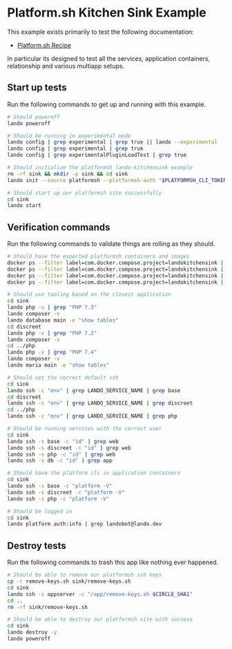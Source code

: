 Platform.sh Kitchen Sink Example
================================

This example exists primarily to test the following documentation:

* [Platform.sh Recipe](https://docs.lando.dev/config/platformsh.html)

In particular its designed to test all the services, application containers, relationship
and various multiapp setups.

Start up tests
--------------

Run the following commands to get up and running with this example.

```bash
# Should poweroff
lando poweroff

# Should be running in experimental mode
lando config | grep experimental | grep true || lando --experimental
lando config | grep experimental | grep true
lando config | grep experimentalPluginLoadTest | grep true

# Should initialize the platformsh lando-kitchensink example
rm -rf sink && mkdir -p sink && cd sink
lando init --source platformsh --platformsh-auth "$PLATFORMSH_CLI_TOKEN" --platformsh-site lando-kitchensink --platformsh-key-name "$CIRCLE_SHA1"

# Should start up our platformsh site successfully
cd sink
lando start
```

Verification commands
---------------------

Run the following commands to validate things are rolling as they should.

```bash
# Should have the expected platformsh containers and images
docker ps --filter label=com.docker.compose.project=landokitchensink | grep docker.registry.platform.sh/mariadb-10.2 | grep landokitchensink_db_1
docker ps --filter label=com.docker.compose.project=landokitchensink | grep docker.registry.platform.sh/php-7.2 | grep landokitchensink_discreet_1
docker ps --filter label=com.docker.compose.project=landokitchensink | grep docker.registry.platform.sh/php-7.3 | grep landokitchensink_base_1
docker ps --filter label=com.docker.compose.project=landokitchensink | grep docker.registry.platform.sh/php-7.4 | grep landokitchensink_php_1

# Should use tooling based on the closest application
cd sink
lando php -v | grep "PHP 7.3"
lando composer -v
lando database main -e "show tables"
cd discreet
lando php -v | grep "PHP 7.2"
lando composer -v
cd ../php
lando php -v | grep "PHP 7.4"
lando composer -v
lando maria main -e "show tables"

# Should set the correct default ssh
cd sink
lando ssh -c "env" | grep LANDO_SERVICE_NAME | grep base
cd discreet
lando ssh -c "env" | grep LANDO_SERVICE_NAME | grep discreet
cd ../php
lando ssh -c "env" | grep LANDO_SERVICE_NAME | grep php

# Should be running services with the correct user
cd sink
lando ssh -s base -c "id" | grep web
lando ssh -s discreet -c "id" | grep web
lando ssh -s php -c "id" | grep web
lando ssh -s db -c "id" | grep app

# Should have the platform cli in application containers
cd sink
lando ssh -s base -c "platform -V"
lando ssh -s discreet -c "platform -V"
lando ssh -s php -c "platform -V"

# Should be logged in
cd sink
lando platform auth:info | grep landobot@lando.dev
```

Destroy tests
-------------

Run the following commands to trash this app like nothing ever happened.

```bash
# Should be able to remove our platformsh ssh keys
cp -r remove-keys.sh sink/remove-keys.sh
cd sink
lando ssh -s appserver -c "/app/remove-keys.sh $CIRCLE_SHA1"
cd ..
rm -rf sink/remove-keys.sh

# Should be able to destroy our platformsh site with success
cd sink
lando destroy -y
lando poweroff
```
